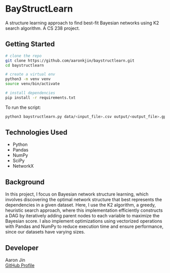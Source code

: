 # BayStructLearn

A structure learning approach to find best-fit Bayesian networks using K2 search algorithm. A CS 238 project.

## Getting Started

```bash
# clone the repo
git clone https://github.com/aaronkjin/baystructlearn.git
cd baystructlearn

# create a virtual env
python3 -m venv venv
source venv/bin/activate

# install dependencies
pip install -r requirements.txt
```

To run the script:

```bash
python3 baystructlearn.py data/<input_file>.csv output/<output_file>.gph
```

## Technologies Used

- Python
- Pandas
- NumPy
- SciPy
- NetworkX

## Background

In this project, I focus on Bayesian network structure learning, which involves discovering the optimal network structure that best represents the dependencies in a given dataset. Here, I use the K2 algorithm, a greedy, heuristic search approach, where this implementation efficiently constructs a DAG by iteratively adding parent nodes to each variable to maximize the Bayesian score. I also implement optimizations using vectorized operations with Pandas and NumPy to reduce execution time and ensure performance, since our datasets have varying sizes.

## Developer

Aaron Jin  
[GitHub Profile](https://github.com/aaronkjin)
